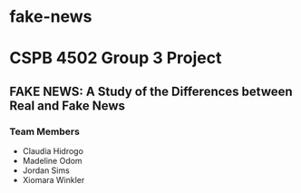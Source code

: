 # fake-news

# CSPB 4502 Group 3 Project

## FAKE NEWS: A Study of the Differences between Real and Fake News

### Team Members 
* Claudia Hidrogo
* Madeline Odom 
* Jordan Sims
* Xiomara Winkler
